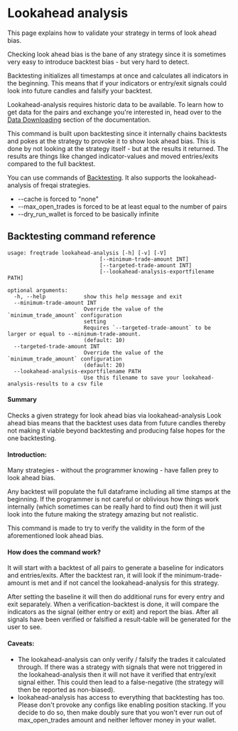 # Lookahead analysis
This page explains how to validate your strategy in terms of look ahead bias.

Checking look ahead bias is the bane of any strategy since it is sometimes very easy to introduce backtest bias -
but very hard to detect.

Backtesting initializes all timestamps at once and calculates all indicators in the beginning.
This means that if your indicators or entry/exit signals could look into future candles and falsify your backtest.

Lookahead-analysis requires historic data to be available.
To learn how to get data for the pairs and exchange you're interested in,
head over to the [Data Downloading](data-download.md) section of the documentation.

This command is built upon backtesting
since it internally chains backtests and pokes at the strategy to provoke it to show look ahead bias.
This is done by not looking at the strategy itself - but at the results it returned.
The results are things like changed indicator-values and moved entries/exits compared to the full backtest. 

You can use commands of [Backtesting](backtesting.md).
It also supports the lookahead-analysis of freqai strategies.

- --cache is forced to "none"
- --max_open_trades is forced to be at least equal to the number of pairs 
- --dry_run_wallet is forced to be basically infinite

## Backtesting command reference

```
usage: freqtrade lookahead-analysis [-h] [-v] [-V] 
                             [--minimum-trade-amount INT]
                             [--targeted-trade-amount INT]
                             [--lookahead-analysis-exportfilename PATH]

optional arguments:
  -h, --help            show this help message and exit
  --minimum-trade-amount INT
                        Override the value of the `minimum_trade_amount` configuration
                        setting
                        Requires `--targeted-trade-amount` to be larger or equal to --minimum-trade-amount.
                        (default: 10)
  --targeted-trade-amount INT
                        Override the value of the `minimum_trade_amount` configuration
                        (default: 20)
  --lookahead-analysis-exportfilename PATH
                        Use this filename to save your lookahead-analysis-results to a csv file
```


#### Summary
Checks a given strategy for look ahead bias via lookahead-analysis
Look ahead bias means that the backtest uses data from future candles thereby not making it viable beyond backtesting
and producing false hopes for the one backtesting.

#### Introduction:
Many strategies - without the programmer knowing - have fallen prey to look ahead bias.

Any backtest will populate the full dataframe including all time stamps at the beginning.
If the programmer is not careful or oblivious how things work internally
(which sometimes can be really hard to find out) then it will just look into the future making the strategy amazing
but not realistic.

This command is made to try to verify the validity in the form of the aforementioned look ahead bias.

#### How does the command work?
It will start with a backtest of all pairs to generate a baseline for indicators and entries/exits.
After the backtest ran, it will look if the minimum-trade-amount is met
and if not cancel the lookahead-analysis for this strategy.

After setting the baseline it will then do additional runs for every entry and exit separately.
When a verification-backtest is done, it will compare the indicators as the signal (either entry or exit) 
and report the bias.
After all signals have been verified or falsified a result-table will be generated for the user to see.

#### Caveats:
- The lookahead-analysis can only verify / falsify the trades it calculated through.
If there was a strategy with signals that were not triggered in the lookahead-analysis
then it will not have it verified that entry/exit signal either.
This could then lead to a false-negative (the strategy will then be reported as non-biased).
- lookahead-analysis has access to everything that backtesting has too. 
Please don't provoke any configs like enabling position stacking.
If you decide to do so,
then make doubly sure that you won't ever run out of max_open_trades
amount and neither leftover money in your wallet.
